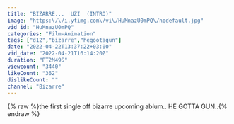```yaml
---
title: "BIZARRE...  UZI  (INTRO)"
image: "https:\/\/i.ytimg.com\/vi\/HuMnazU0mPQ\/hqdefault.jpg"
vid_id: "HuMnazU0mPQ"
categories: "Film-Animation"
tags: ["d12","bizarre","hegootagun"]
date: "2022-04-22T13:37:22+03:00"
vid_date: "2022-04-21T16:14:20Z"
duration: "PT2M49S"
viewcount: "3440"
likeCount: "362"
dislikeCount: ""
channel: "Bizarre"
---
```

{% raw %}the first single off bizarre upcoming ablum.. HE GOTTA   GUN..{% endraw %}
